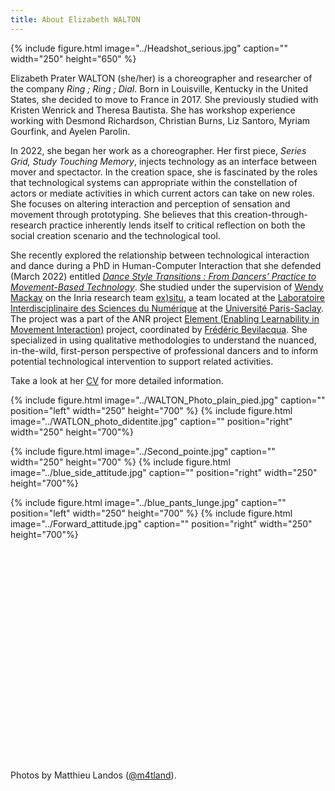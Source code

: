 ```yaml
---
title: About Elizabeth WALTON
---
```

{% include figure.html image="../Headshot_serious.jpg" caption="" width="250" height="650" %}

Elizabeth Prater WALTON (she/her) is a choreographer and researcher of the company *Ring ; Ring ; Dial*. Born in Louisville, Kentucky in the United States, she decided to move to France in 2017. She previously studied with Kristen Wenrick and Theresa Bautista. She has workshop experience working with Desmond Richardson, Christian Burns, Liz Santoro, Myriam Gourfink, and Ayelen Parolin. 

In 2022, she began her work as a choreographer. Her first piece, *Series Grid, Study Touching Memory*, injects technology as an interface between mover and spectactor. In the creation space, she is fascinated by the roles that technological systems can appropriate within the constellation of actors or mediate activities in which current actors can take on new roles. She focuses on altering interaction and perception of sensation and movement through prototyping. She believes that this creation-through-research practice inherently lends itself to critical reflection on both the social creation scenario and the technological tool.

She recently explored the relationship between technological interaction and dance during a PhD in Human-Computer Interaction that she defended (March 2022) entitled [*Dance Style Transitions : From Dancers’ Practice to Movement-Based Technology*](https://www.theses.fr/2022UPASG027). She studied under the supervision of [Wendy Mackay](https://ex-situ.lri.fr/people/mackay/) on the Inria research team [ex)situ](https://ex-situ.lri.fr/), a team located at the [Laboratoire Interdisciplinaire des Sciences du Numérique](https://www.lisn.upsaclay.fr/) at the [Université Paris-Saclay](https://www.universite-paris-saclay.fr/en). The project was a part of the ANR project [Element (Enabling Learnability in Movement Interaction)](https://element-project.ircam.fr/) project, coordinated by [Frédéric Bevilacqua](https://frederic-bevilacqua.net/). She specialized in using qualitative methodologies to understand the nuanced, in-the-wild, first-person perspective of professional dancers and to inform potential technological intervention to support related activities. 

Take a look at her [CV](March_2023_Elizabeth_Walton_CV_Danse.pdf) for more detailed information.

{% include figure.html image="../WALTON_Photo_plain_pied.jpg" caption="" position="left" width="250" height="700" %} {% include figure.html image="../WATLON_photo_didentite.jpg" caption="" position="right" width="250" height="700"%}

{% include figure.html image="../Second_pointe.jpg" caption="" width="250" height="700" %} {% include figure.html image="../blue_side_attitude.jpg" caption="" position="right" width="250" height="700"%}

{% include figure.html image="../blue_pants_lunge.jpg" caption="" position="left" width="250" height="700" %} {% include figure.html image="../Forward_attitude.jpg" caption="" position="right" width="250" height="700"%}

<br /> 
<br />
<br />
<br />
<br />
<br />
<br />
<br />
<br />
<br />
<br />
<br />
<br />
<br />
<br />
<br />
<br />
<br />
<br />
<br />

Photos by Matthieu Landos ([@m4tland](https://www.instagram.com/m4tland/)).

